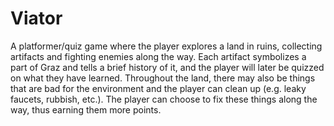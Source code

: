 # Viator
A platformer/quiz game where the player explores a land in ruins, collecting artifacts and fighting enemies along the way. Each artifact symbolizes a part of Graz and tells a brief history of it, and the player will later be quizzed on what they have learned. Throughout the land, there may also be things that are bad for the environment and the player can clean up (e.g. leaky faucets, rubbish, etc.). The player can choose to fix these things along the way, thus earning them more points.
